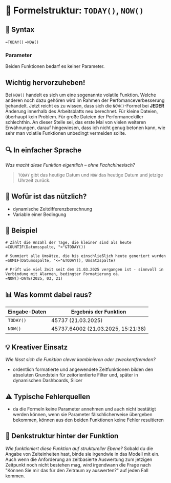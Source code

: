 
# 📄 Formelstruktur: `TODAY()`, `NOW()`

## 🔹 Syntax
`=TODAY()`
`=NOW()`

### Parameter
Beiden Funktionen bedarf es keiner Parameter.

## Wichtig hervorzuheben!
Bei `NOW()` handelt es sich um eine sogenannte volatile Funktion. Welche anderen noch dazu gehören wird im Rahmen der Perfomanceverbesserung behandelt. Jetzt reicht es zu wissen, dass sich die `NOW()`-Formel bei **JEDER** Änderung innerhalb des Arbeitsblatts neu berechnet. Für kleine Dateien, überhaupt kein Problem. Für große Dateien der Performancekiller schlechthin. An dieser Stelle sei, das erste Mal von vielen weiteren Erwähnungen, darauf hingewiesen, dass ich nicht genug betonen kann, wie sehr man volatile Funktionen unbedingt vermeiden sollte.

## 🔍 In einfacher Sprache
*Was macht diese Funktion eigentlich – ohne Fachchinesisch?*
> `TODAY` gibt das heutige Datum und `NOW` das heutige Datum und jetzige Uhrzeit zurück.

## 📌 Wofür ist das nützlich?
- dynamische Zeitdifferenzberechnung
- Variable einer Bedingung

## 🔢 Beispiel
```excel
# Zählt die Anzahl der Tage, die kleiner sind als heute
=COUNTIF(Datumsspalte, "<"&TODAY())

# Summiert alle Umsätze, die bis einschließlich heute generiert wurden
=SUMIF(Datumsspalte, "<="&TODAY(), Umsatzspalte)

# Prüft wie viel Zeit seit dem 21.03.2025 vergangen ist - sinnvoll in Verbindung mit Alarmen, bedingter Formatierung oä.
=NOW()-DATE(2025, 03, 21)
```

## 📊 Was kommt dabei raus?

| Eingabe-Daten | Ergebnis der Funktion              |
| ------------- | ---------------------------------- |
| `TODAY()`     | 45737 (21.03.2025)                 |
| `NOW()`       | 45737.64002 (21.03.2025, 15:21:38) |

## 💡 Kreativer Einsatz
*Wie lässt sich die Funktion clever kombinieren oder zweckentfremden?*
- ordentlich formatierte und angewendete Zeitfunktionen bilden den absoluten Grundstein für zeitorientierte Filter und, später in dynamischen Dashboards, Slicer

## ⚠ Typische Fehlerquellen
- da die Formeln keine Parameter annehmen und auch nicht bestätigt werden können, wenn sie Parameter fälschlicherweise übergeben bekommen, können aus den beiden Funktionen keine Fehler resultieren

## 🧠 Denkstruktur hinter der Funktion
*Wie funktioniert diese Funktion auf struktureller Ebene?*
Sobald du die Angabe von Zeiteinheiten hast, binde sie irgendwie in das Modell mit ein. Auch wenn die Anforderung an zeitbasierte Auswertung zum jetzigen Zeitpunkt noch nicht bestehen mag, wird irgendwann die Frage nach "Können Sie mir das für den Zeitraum xy auswerten?" auf jeden Fall kommen. 